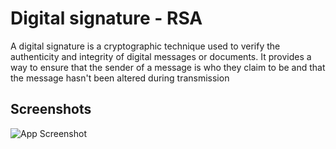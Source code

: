 
# Digital signature - RSA

A digital signature is a cryptographic technique used to verify the authenticity and integrity of digital messages or documents. It provides a way to ensure that the sender of a message is who they claim to be and that the message hasn't been altered during transmission



## Screenshots

![App Screenshot](https://dev-to-uploads.s3.amazonaws.com/uploads/articles/17aupctrc450ilz9y7ud.png)


